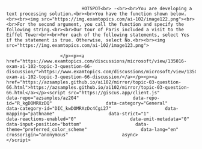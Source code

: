<p class="card-text">
							
								HOTSPOT<br> -<br><br>You are developing a text processing solution.<br><br>You have the function shown below.<br><br><img src="https://img.examtopics.com/ai-102/image122.png"><br><br>For the second argument, you call the function and specify the following string.<br><br>Our tour of Paris included a visit to the Eiffel Tower<br><br>For each of the following statements, select Yes if the statement is true. Otherwise, select No.<br><br><img src="https://img.examtopics.com/ai-102/image123.png">
							
						</p><p><a href="https://www.examtopics.com/discussions/microsoft/view/135016-exam-ai-102-topic-3-question-66-discussion/">https://www.examtopics.com/discussions/microsoft/view/135016-exam-ai-102-topic-3-question-66-discussion/</a></p><p><a href="https://azsamples.github.io/ai102/mirror/topic-03-question-66.html">https://azsamples.github.io/ai102/mirror/topic-03-question-66.html</a></p><script src="https://giscus.app/client.js"                    data-repo="azsamples/az204"                    data-repo-id="R_kgDOMRXzDQ"                    data-category="General"                    data-category-id="DIC_kwDOMRXzDc4Cgi27"                    data-mapping="pathname"                    data-strict="1"                    data-reactions-enabled="0"                    data-emit-metadata="0"                    data-input-position="bottom"                    data-theme="preferred_color_scheme"                    data-lang="en"                    crossorigin="anonymous"                    async>                    </script>